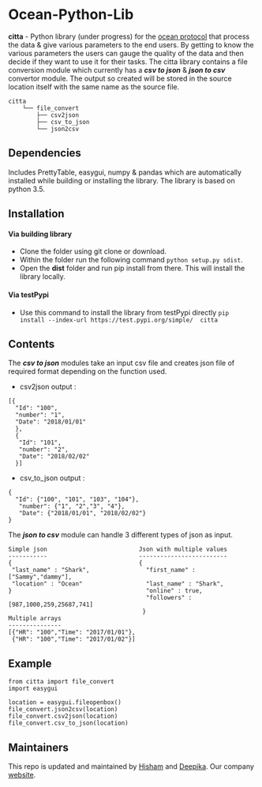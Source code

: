 # Ocean-Python-Lib
**citta** - Python library (under progress) for the [ocean protocol](https://oceanprotocol.com/) that process the data &amp; give various parameters to the end users. 
By getting to know the various parameters the users can gauge the quality of the data and then decide if they want to use it for their tasks. The citta library contains a file conversion module which currently has a **_csv to json_** & **_json to csv_** convertor module. The output so created will be stored in the source location itself with the same name as the source file.
```
citta
    └── file_convert
        ├── csv2json
        ├── csv_to_json
        └── json2csv
```
## Dependencies
Includes PrettyTable, easygui, numpy & pandas which are automatically installed while building or installing the library. The library is based on python 3.5.

## Installation
#### Via building library
* Clone the folder using git clone or download.
* Within the folder run the following command `python setup.py sdist`.
* Open the **dist** folder and run pip install from there. This will install the library locally. 
#### Via testPypi
* Use this command to install the library from testPypi directly `pip install --index-url https://test.pypi.org/simple/  citta`
## Contents
The **_csv to json_** modules take an input csv file and creates json file of required format depending on the function used. 
* csv2json output :
```
[{
  "Id": "100",
  "number": "1",
  "Date": "2018/01/01"
  },
  {
   "Id": "101",
   "number": "2",
   "Date": "2018/02/02"
  }]
```
* csv_to_json output :
```
{
  "Id": {"100", "101", "103", "104"},
   "number": {"1", "2","3", "4"},
   "Date": {"2018/01/01", "2018/02/02"}
}
```
The **_json to csv_** module can handle 3 different types of json as input. 
```
Simple json                          Json with multiple values
-----------                          -------------------------
{                                    {
 "last_name" : "Shark",                "first_name" : ["Sammy","dammy"],
 "location" : "Ocean"                  "last_name" : "Shark",
}                                      "online" : true,
                                       "followers" : [987,1000,259,25687,741] 
                                      }
Multiple arrays
---------------
[{"HR": "100","Time": "2017/01/01"},
 {"HR": "100","Time": "2017/01/02"}]  
```

## Example
```
from citta import file_convert
import easygui

location = easygui.fileopenbox()
file_convert.json2csv(location)
file_convert.csv2json(location)
file_convert.csv_to_json(location)
```
## Maintainers
This repo is updated and maintained by [Hisham](https://github.com/Hisham-PM) and [Deepika](https://github.com/17Deepika). Our company [website](https://www.citta.ai/).
